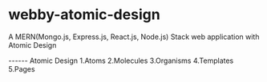 # webby-atomic-design
A MERN(Mongo.js, Express.js, React.js, Node.js) Stack web application with Atomic Design

------ Atomic Design
1.Atoms
2.Molecules
3.Organisms
4.Templates
5.Pages 